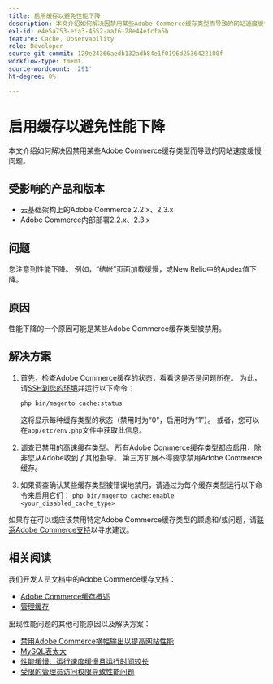 ```yaml
---
title: 启用缓存以避免性能下降
description: 本文介绍如何解决因禁用某些Adobe Commerce缓存类型而导致的网站速度缓慢问题。
exl-id: e4e5a753-efa3-4552-aaf6-28e44efcfa5b
feature: Cache, Observability
role: Developer
source-git-commit: 129e24366aedb132adb84e1f0196d2536422180f
workflow-type: tm+mt
source-wordcount: '291'
ht-degree: 0%

---
```


# 启用缓存以避免性能下降

本文介绍如何解决因禁用某些Adobe Commerce缓存类型而导致的网站速度缓慢问题。

## 受影响的产品和版本

* 云基础架构上的Adobe Commerce 2.2.x、2.3.x
* Adobe Commerce内部部署2.2.x、2.3.x

## 问题

您注意到性能下降。 例如，“结帐”页面加载缓慢，或New Relic中的Apdex值下降。

## 原因

性能下降的一个原因可能是某些Adobe Commerce缓存类型被禁用。

## 解决方案

1. 首先，检查Adobe Commerce缓存的状态，看看这是否是问题所在。 为此，请[SSH到您的环境](https://experienceleague.adobe.com/zh-hans/docs/commerce-cloud-service/user-guide/develop/secure-connections#ssh)并运行以下命令：

   ```bash
   php bin/magento cache:status
   ```

   这将显示每种缓存类型的状态（禁用时为“0”，启用时为“1”）。 或者，您可以在`app/etc/env.php`文件中获取此信息。

1. 调查已禁用的高速缓存类型。 所有Adobe Commerce缓存类型都应启用，除非您从Adobe收到了其他指导。 第三方扩展不得要求禁用Adobe Commerce缓存。
1. 如果调查确认某些缓存类型被错误地禁用，请通过为每个缓存类型运行以下命令来启用它们： `php bin/magento cache:enable <your_disabled_cache_type>`

如果存在可以或应该禁用特定Adobe Commerce缓存类型的顾虑和/或问题，请[联系Adobe Commerce支持](/help/help-center-guide/help-center/magento-help-center-user-guide.md#submit-ticket)以寻求建议。

## 相关阅读

我们开发人员文档中的Adobe Commerce缓存文档：

* [Adobe Commerce缓存概述](https://developer.adobe.com/commerce/frontend-core/guide/caching/)
* [管理缓存](https://experienceleague.adobe.com/zh-hans/docs/commerce-operations/configuration-guide/cli/manage-cache)

出现性能问题的其他可能原因以及解决方案：

* [禁用Adobe Commerce横幅输出以提高网站性能](/help/troubleshooting/miscellaneous/disable-magento-banner-output-to-improve-site-performance.md)
* [MySQL表太大](https://experienceleague.adobe.com/zh-hans/docs/experience-cloud-kcs/kbarticles/ka-26945)
* [性能缓慢、运行速度缓慢且运行时间较长](/help/troubleshooting/miscellaneous/slow-performance-slow-and-long-running-crons.md)
* [受限的管理员访问权限导致性能问题](/help/troubleshooting/miscellaneous/restricted-admin-access-causing-performance-issues.md)
